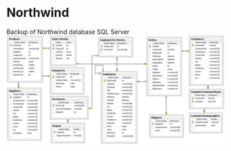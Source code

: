 # Northwind
Backup of Northwind database SQL Server
![alt text](https://github.com/CrusadorBoz/Northwind/blob/master/images/Northwind.png)
